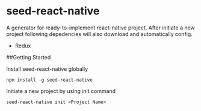 # seed-react-native
A generator for ready-to-implement react-native project. After initiate a new project following depedencies will also download and automatically config.
- Redux

##Getting Started

Install seed-react-native globally

`npm install -g seed-react-native`

Initiate a new project by using init command

`seed-react-native init <Project Name>`
